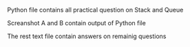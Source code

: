 Python file contains all practical question
on Stack and Queue

Screanshot A and B contain output of Python file

The rest text file contain answers on remainig questions


